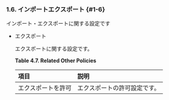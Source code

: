 ### 1.6. インポートエクスポート {#1-6}

インポート・エクスポートに関する設定です

*   エクスポート

    エクスポートに関する設定です。

    **Table 4.7. Related Other Policies**

    | 項目 | 説明 |
    | :-- | :-- |
    | エクスポートを許可 | エクスポートの許可設定です。 |